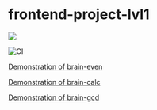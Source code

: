 # frontend-project-lvl1

<a href="https://codeclimate.com/github/codeclimate/codeclimate/maintainability"><img src="https://api.codeclimate.com/v1/badges/a99a88d28ad37a79dbf6/maintainability" /></a>

![CI](https://github.com/ilya-redkin/frontend-project-lvl1/workflows/CI/badge.svg)



<a href="https://asciinema.org/a/e9E1pU4ykDHXzxRFP4JxmeD4J">Demonstration of brain-even</a>

<a href="https://asciinema.org/a/4w6UKwrpK2LISVtucYP7f0mRO">Demonstration of brain-calc</a>

<a href="https://asciinema.org/a/jYNuhu00UGI0TqaBX6hh9BKGf">Demonstration of brain-gcd</a>
